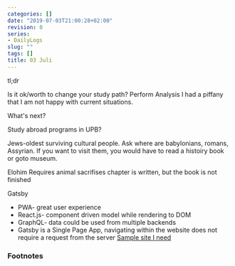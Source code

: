 ```yaml
---
categories: []
date: "2019-07-03T21:00:28+02:00"
revision: 0
series:
- DailyLogs
slug: ""
tags: []
title: 03 Juli
---
```


tl;dr
<!-- more -->

Is it ok/worth to change your study path? Perform Analysis 
I had a piffany that I am not happy with current situations.

What's next?

Study abroad programs in UPB?

Jews-oldest surviving cultural people. Ask where are babylonians, romans, Assyrian.
If you want to visit them, you would have to read a histoiry book or goto museum.

Elohim
Requires animal sacrifises
chapter is written, but the book is not finished

Gatsby
- PWA- great user experience
- React.js- component driven model while rendering to DOM
- GraphQL- data could be used from multiple backends
-  Gatsby is a Single Page App, navigating within the website does not require a request from the server
[Sample site I need](https://danielhollcraft.com/)

### Footnotes

[^1]: [Jobs That Do Not Require a Work Permit in Canada](https://www.immigration.ca/jobs-that-do-not-require-a-work-permit-in-canada)
[^2]: [Mentor programme for young people for drug prevention](https://mentorstiftung.de/uber-uns/)
[^3]: [Some good questions to ask, smaplers](https://www.mantelligence.com/questions-to-ask/#random)
[^4]: [Top reasons why students may want to change their university](https://www.collegetransfer.net/Articles/IAmLookingtoTransferColleges/10ReasonsWhyStudentsTransfer/tabid/4466/Default.aspx)
[^5]: [Old Testament in 8 minutes](https://youtu.be/bmgDU20Q50U)
[^6]: [Old testament timeline](https://prezi.com/bvz-pgfanpbs/a-timeline-of-the-old-testament/)
[^7]: [timeline - Program to draw an SVG timeline diagram from events defined in a file
](https://metacpan.org/pod/distribution/SVG-Timeline/bin/timeline)
